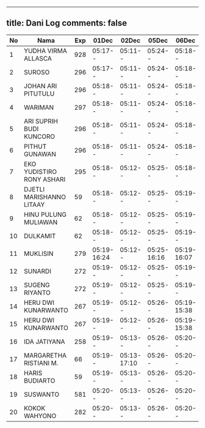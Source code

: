 
---
title: Dani Log
comments: false
---

| No | Nama | Exp | 01Dec | 02Dec | 05Dec | 06Dec | 07Dec | 08Dec | 09Dec | 12Dec |
|-----|-----|-----|-----|-----|-----|-----|-----|-----|-----|-----|
| 1 | YUDHA VIRMA ALLASCA | 928 | 05:17-- | 05:11-- | 05:24-- | 05:18-- | 05:18-- | 05:24-- | 05:19-- | --- |
| 2 | SUROSO | 296 | 05:17-- | 05:11-- | 05:24-- | 05:18-- | 05:18-- | 05:24-- | 05:19-- | --- |
| 3 | JOHAN ARI PITUTULU | 296 | 05:18-- | 05:11-- | 05:24-- | 05:18-- | 05:19-- | 05:24-- | 05:20-- | --- |
| 4 | WARIMAN | 297 | 05:18-- | 05:11-- | 05:24-- | 05:18-- | 05:19-- | 05:24-- | 05:20-- | --- |
| 5 | ARI SUPRIH BUDI KUNCORO | 296 | 05:18-- | 05:11-- | 05:24-- | 05:18-- | 05:19-- | 05:24-- | 05:20-- | --- |
| 6 | PITHUT GUNAWAN | 296 | 05:18-- | 05:11-- | 05:24-- | 05:18-- | 05:19-- | 05:24-- | 05:20-- | --- |
| 7 | EKO YUDISTIRO RONY ASHARI | 295 | 05:18-- | 05:12-- | 05:25-- | 05:18-- | 05:19-- | 05:25-- | 05:20-- | --- |
| 8 | DJETLI MARISHANNO LITAAY | 59 | 05:18-- | 05:12-- | 05:25-- | 05:19-- | 05:19-- | 05:25-- | 05:20-- | --- |
| 9 | HINU PULUNG MULIAWAN | 62 | 05:18-- | 05:12-- | 05:25-- | 05:19-- | 05:19-- | 05:25-- | 05:20-- | --- |
| 10 | DULKAMIT | 62 | 05:18-- | 05:12-- | 05:25-- | 05:19-- | 05:19-- | 05:25-- | 05:20-- | --- |
| 11 | MUKLISIN | 279 | 05:19-16:24 | 05:12-- | 05:25-16:16 | 05:19-16:07 | 05:20-- | 05:25-16:10 | 05:21-16:11 | --- |
| 12 | SUNARDI | 272 | 05:19-- | 05:12-- | 05:25-- | 05:19-- | 05:20-- | 05:25-- | 05:21-- | --- |
| 13 | SUGENG RIYANTO | 272 | 05:19-- | 05:12-- | 05:25-- | 05:19-- | 05:20-- | 05:25-- | 05:21-- | --- |
| 14 | HERU DWI KUNARWANTO | 267 | 05:19-- | 05:12-- | 05:26-- | 05:19-15:38 | 05:20-15:33 | 05:25-16:21 | 05:21-- | --- |
| 15 | HERU DWI KUNARWANTO | 267 | 05:19-- | 05:12-- | 05:26-- | 05:19-15:38 | 05:20-15:33 | 05:25-16:21 | 05:21-- | --- |
| 16 | IDA JATIYANA | 258 | 05:19-- | 05:13-- | 05:26-- | 05:20-- | 05:20-- | 05:26-- | --- | --- |
| 17 | MARGARETHA RISTIANI M. | 66 | 05:19-- | 05:13-17:10 | 05:26-- | 05:20-- | 05:20-- | 05:26-- | 05:21-- | --- |
| 18 | HARIS BUDIARTO | 59 | 05:19-- | 05:13-- | 05:26-- | 05:20-- | 05:21-- | 05:26-- | 05:21-- | --- |
| 19 | SUSWANTO | 581 | 05:20-- | 05:13-- | 05:26-- | 05:20-- | 05:21-- | 05:26-- | 05:22-- | --- |
| 20 | KOKOK WAHYONO | 282 | 05:20-- | 05:13-- | 05:26-- | 05:20-- | 05:21-- | 05:26-- | 05:22-- | --- |
